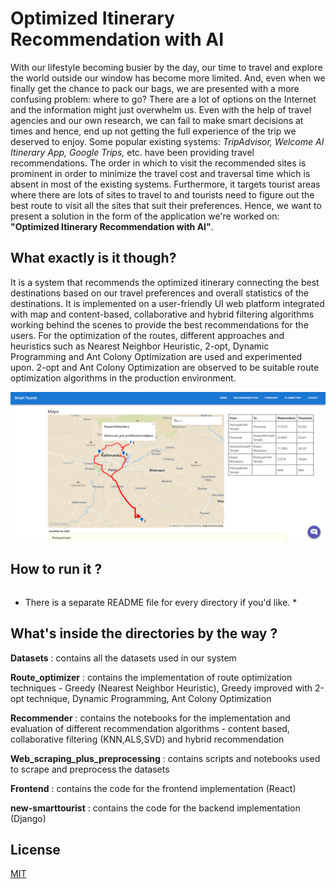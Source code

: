# Optimized Itinerary Recommendation with AI

With our lifestyle becoming busier by the day, our time to travel and explore the world outside our window has become more limited. And, even when we finally get the chance to pack our bags, we are presented with a more confusing problem: where to go? There are a lot of options on the Internet and the information might just overwhelm us. Even with the help of travel agencies and our own research, we can fail to make smart decisions at times and hence, end up not getting the full experience of the trip we deserved to enjoy. Some popular existing systems: *TripAdvisor, Welcome AI Itinerary App, Google Trips,* etc. have been providing travel recommendations. The order in which to visit the recommended sites is prominent in order to minimize the travel cost and traversal time which is absent in most of the existing systems. Furthermore, it targets tourist areas where there are lots of sites to travel to and tourists need to figure out the best route to visit all the sites that suit their preferences. Hence, we want to present a solution in the form of the application we're worked on: **"Optimized Itinerary Recommendation with AI"**.

## What exactly is it though? 

It is a system that recommends the optimized itinerary connecting the best destinations based on our travel preferences and overall statistics of the destinations. It is implemented on a user-friendly UI web platform integrated with map and  content-based, collaborative and hybrid filtering algorithms working behind the scenes to provide the best recommendations for the users. For the optimization of the routes, different approaches and heuristics such as Nearest Neighbor Heuristic, 2-opt, Dynamic Programming and Ant Colony Optimization are used and experimented upon. 2-opt and Ant Colony Optimization are observed to be suitable route optimization algorithms in  the production environment.

![Route recommendation preview](./preview.png)

## How to run it ?

```bash


```

* There is a separate README file for every directory if you'd like. *

## What's inside the directories by the way ? 

**Datasets** : contains all the datasets used in our system

**Route_optimizer** : contains the implementation of route optimization techniques - Greedy (Nearest Neighbor Heuristic), Greedy improved with 2-opt technique, Dynamic Programming, Ant Colony Optimization 

**Recommender** : contains the notebooks for the implementation and evaluation of different recommendation algorithms - content based, collaborative filtering (KNN,ALS,SVD) and hybrid recommendation 

**Web_scraping_plus_preprocessing** : contains scripts and notebooks used to scrape and preprocess the datasets

**Frontend** : contains the code for the frontend implementation (React)

**new-smarttourist** : contains the code for the backend implementation (Django)

## License

[MIT](https://choosealicense.com/licenses/mit/)
